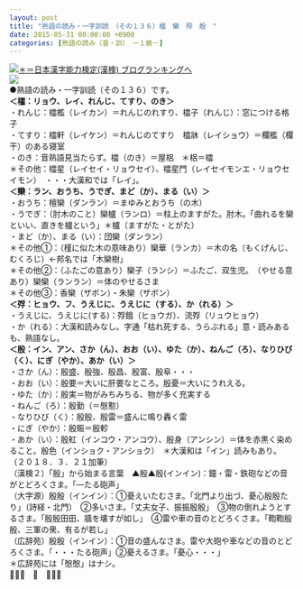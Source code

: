 ```yaml
---
layout: post
title: "熟語の読み・一字訓読　（その１３６）櫺　欒　殍　殷　"
date: 2015-05-31 00:00:00 +0900
categories: [熟語の読み（音・訓）　ー１級－]
---
```


[![](/syuusyuu9701/assets/images/熟語の読み・一字訓読-（その１３６）櫺-欒-殍-殷--br_c_3028_1.gif)＊＝](http://blog.with2.net/link.php?1659096:3028 "日本漢字能力検定(漢検) ブログランキングへ")[日本漢字能力検定(漢検) ブログランキングへ](http://blog.with2.net/link.php?1659096:3028)  
![](/syuusyuu9701/assets/images/熟語の読み・一字訓読-（その１３６）櫺-欒-殍-殷--ba0fb39cc377a3cf6ef03699c352c312.png)  
●熟語の読み・一字訓読（その１３６）です。  
**＜櫺：リョウ、レイ、れんじ、てすり、のき＞**  
・れんじ：櫺檻（レイカン）＝れんじのれすり、櫺子（れんじ）：窓につける格子  
・てすり：櫺軒（レイケン）＝れんじのてすり　櫺牀（レイショウ）＝欄檻（欄干）のある寝室  
・のき：音熟語見当たらず。櫺（のき）＝屋梠　＊梠＝櫺  
＊その他：櫺星（レイセイ・リョウセイ）、櫺星門（レイセイモンエ・リョウセイモン）　・・・大漢和では「レイ」。  
**＜欒：ラン、おうち、うでぎ、まど（か）、まる（い）＞**  
・おうち：檀欒（ダンラン）＝まゆみとおうち（の木）  
・うでぎ：（肘木のこと）欒櫨（ランロ）＝柱上のますがた。肘木。「曲れるを欒といい、直きを櫨という」＊櫨（ますがた・とがた）  
・まど（か）、まる（い）：団欒（ダンラン）  
＊その他①：（槿に似た木の意味あり）欒華（ランカ）＝木の名（もくげんじ、むくろじ）←邦名では「木欒樹」  
＊その他②：（ふたごの意あり）欒子（ランシ）＝ふたご、双生児。　（やせる意あり）欒欒（ランラン）＝体のやせるさま  
＊その他③：香欒（ザボン）・朱欒（ザボン）  
**＜殍：ヒョウ、フ、うえじに、うえじに（する）、か（れる）＞**  
・うえじに、うえじに(する)：殍餓（ヒョウガ）、流殍（リュウヒョウ）  
・か（れる）：大漢和読みなし。字通「枯れ死する、うらぶれる」意・読みあるも、熟語なし。  
**＜殷：イン、アン、さか（ん）、おお（い）、ゆた（か）、ねんご（ろ）、なりひび（く）、にぎ（やか）、あか（い）＞**  
・さか（ん）：殷盛、殷強、殷昌、殷富、殷阜・・・  
・おお（い）：殷要＝大いに肝要なところ。殷憂＝大いにうれえる。  
・ゆた（か）：殷実＝物がみちみちる、物が多く充実する  
・ねんご（ろ）：殷勤（＝慇懃）  
・なりひび（く）：殷殷、殷雷＝盛んに鳴り轟く雷  
・にぎ（やか）：殷賑＝殷軫  
・あか（い）：殷紅（インコウ・アンコウ）、殷身（アンシン）＝体を赤黒く染めること。殷色（インショク・アンショク）　＊大漢和は「イン」読みもあり。  
（２０１８．３．２１加筆）  
（漢検２）「殷」から始まる言葉　▲殷▲殷(インイン)：鐘・雷・鉄砲などの音がとどろくさま。「―たる砲声」  
（大字源）殷殷（インイン）：①憂えいたむさま。「北門より出づ、憂心殷殷たり」（詩経・北門）　②多いさま。「丈夫女子、振振殷殷」　③物の倒れようとするさま。「殷殷田田、牆を壊すが如し」　④雷や車の音のとどろくさま。「鞫鞫殷殷、三軍の衆、有るが若し」  
（広辞苑）殷殷（インイン）：①音の盛んなさま。雷や大砲や車などの音のとどろくさま。「・・・たる砲声」②憂えるさま。「憂心・・・」  
＊広辞苑には「慇慇」はナシ。  
👋👋👋　🐑　👋👋👋  